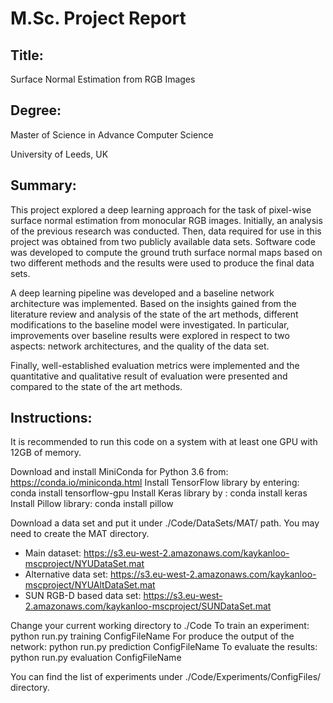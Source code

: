 # M.Sc. Project Report
## Title: 
Surface Normal Estimation from RGB Images
## Degree: 
Master of Science in Advance Computer Science

University of Leeds, UK
## Summary:
This project explored a deep learning approach for the task of pixel-wise surface normal estimation from monocular RGB images. Initially, an analysis of the previous research was conducted. Then, data required for use in this project was obtained from two publicly available data sets. Software code was developed to compute the ground truth surface normal maps based on two
different methods and the results were used to produce the final data sets.

A deep learning pipeline was developed and a baseline network architecture was implemented. Based on the insights gained from the literature review and analysis of the state of the art methods, different modifications to the baseline model were investigated. In particular, improvements over baseline results were explored in respect to two aspects: network architectures, and the quality of the data set.

Finally, well-established evaluation metrics were implemented and the quantitative and qualitative result of evaluation were presented and compared to the state of the art methods.

## Instructions:
It is recommended to run this code on a system with at least one GPU with 12GB of memory. 

Download and install MiniConda for Python 3.6 from: https://conda.io/miniconda.html
Install TensorFlow library by entering: conda install tensorflow-gpu
Install Keras library by : conda install keras
Install Pillow library: conda install pillow

Download a data set and put it under ./Code/DataSets/MAT/ path. You may need to create the MAT directory. 

* Main dataset: https://s3.eu-west-2.amazonaws.com/kaykanloo-mscproject/NYUDataSet.mat
* Alternative data set: https://s3.eu-west-2.amazonaws.com/kaykanloo-mscproject/NYUAltDataSet.mat
* SUN RGB-D based data set: https://s3.eu-west-2.amazonaws.com/kaykanloo-mscproject/SUNDataSet.mat

Change your current working directory to ./Code
To train an experiment: python run.py training ConfigFileName
For produce the output of the network: python run.py prediction ConfigFileName
To evaluate the results: python run.py evaluation ConfigFileName

You can find the list of experiments under ./Code/Experiments/ConfigFiles/ directory.   

